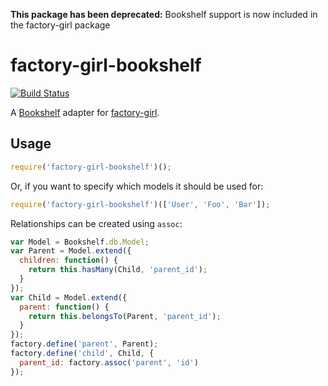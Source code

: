 **This package has been deprecated:** Bookshelf support is now included in the factory-girl package

# factory-girl-bookshelf

[![Build Status](https://travis-ci.org/aexmachina/factory-girl-bookshelf.png)](https://travis-ci.org/aexmachina/factory-girl-bookshelf)

A [Bookshelf](http://bookshelfjs.org/) adapter for [factory-girl](https://github.com/aexmachina/factory-girl).

## Usage

```js
require('factory-girl-bookshelf')();
```

Or, if you want to specify which models it should be used for:

```js
require('factory-girl-bookshelf')(['User', 'Foo', 'Bar']);
```

Relationships can be created using `assoc`:

```js
var Model = Bookshelf.db.Model;
var Parent = Model.extend({
  children: function() {
    return this.hasMany(Child, 'parent_id');
  }
});
var Child = Model.extend({
  parent: function() {
    return this.belongsTo(Parent, 'parent_id');
  }
});
factory.define('parent', Parent);
factory.define('child', Child, {
  parent_id: factory.assoc('parent', 'id')
});
```
